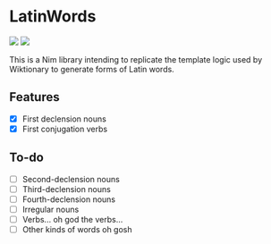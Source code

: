 # LatinWords
![](https://img.shields.io/badge/👑-Nim-FFE220)
![](https://img.shields.io/badge/🏺-Lingua%20Latīna-B57EDC)

This is a Nim library intending to replicate the template logic used by Wiktionary to generate forms of Latin words.

## Features

 - [x] First declension nouns
 - [x] First conjugation verbs

## To-do

 - [ ] Second-declension nouns
 - [ ] Third-declension nouns
 - [ ] Fourth-declension nouns
 - [ ] Irregular nouns
 - [ ] Verbs... oh god the verbs...
 - [ ] Other kinds of words oh gosh
